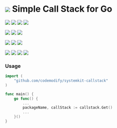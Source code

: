 # ![](https://fonts.gstatic.com/s/i/materialiconsoutlined/flare/v4/24px.svg) Simple Call Stack for Go
[![](https://img.shields.io/github/v/release/codemodify/systemkit-callstack?style=flat-square)](https://github.com/codemodify/systemkit-callstack/releases/latest)
![](https://img.shields.io/github/languages/code-size/codemodify/systemkit-callstack?style=flat-square)
![](https://img.shields.io/github/last-commit/codemodify/systemkit-callstack?style=flat-square)
[![](https://img.shields.io/badge/license-0--license-brightgreen?style=flat-square)](https://github.com/codemodify/TheFreeLicense)

![](https://img.shields.io/github/workflow/status/codemodify/systemkit-callstack/qa?style=flat-square)
![](https://img.shields.io/github/issues/codemodify/systemkit-callstack?style=flat-square)
[![](https://goreportcard.com/badge/github.com/codemodify/systemkit-callstack?style=flat-square)](https://goreportcard.com/report/github.com/codemodify/systemkit-callstack)

[![](https://img.shields.io/badge/godoc-reference-brightgreen?style=flat-square)](https://godoc.org/github.com/codemodify/systemkit-callstack)
![](https://img.shields.io/badge/PRs-welcome-brightgreen.svg?style=flat-square)
![](https://img.shields.io/gitter/room/codemodify/systemkit-callstack?style=flat-square)

![](https://img.shields.io/github/contributors/codemodify/systemkit-callstack?style=flat-square)
![](https://img.shields.io/github/stars/codemodify/systemkit-callstack?style=flat-square)
![](https://img.shields.io/github/watchers/codemodify/systemkit-callstack?style=flat-square)
![](https://img.shields.io/github/forks/codemodify/systemkit-callstack?style=flat-square)

### Usage
```go
import (
	"github.com/codemodify/systemkit-callstack"
)

func main() {
	go func() {
		...
		packageName, callStack := callstack.Get()
		...
	}()
}
```
